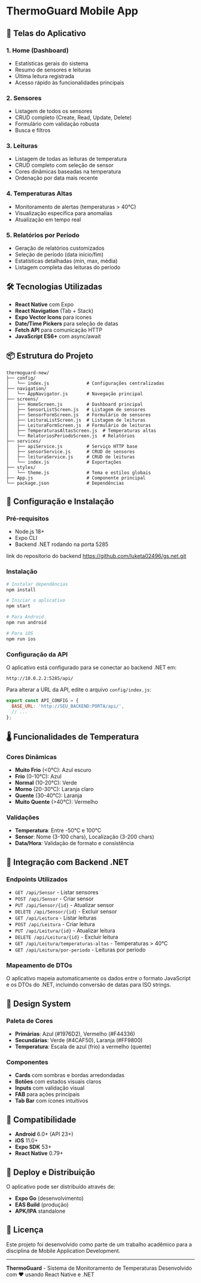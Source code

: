 # ThermoGuard Mobile App


## 📱 Telas do Aplicativo

### 1. **Home (Dashboard)**
- Estatísticas gerais do sistema
- Resumo de sensores e leituras
- Última leitura registrada
- Acesso rápido às funcionalidades principais

### 2. **Sensores**
- Listagem de todos os sensores
- CRUD completo (Create, Read, Update, Delete)
- Formulário com validação robusta
- Busca e filtros

### 3. **Leituras**
- Listagem de todas as leituras de temperatura
- CRUD completo com seleção de sensor
- Cores dinâmicas baseadas na temperatura
- Ordenação por data mais recente

### 4. **Temperaturas Altas**
- Monitoramento de alertas (temperaturas > 40°C)
- Visualização específica para anomalias
- Atualização em tempo real

### 5. **Relatórios por Período**
- Geração de relatórios customizados
- Seleção de período (data início/fim)
- Estatísticas detalhadas (min, max, média)
- Listagem completa das leituras do período

## 🛠 Tecnologias Utilizadas

- **React Native** com Expo
- **React Navigation** (Tab + Stack)
- **Expo Vector Icons** para ícones
- **Date/Time Pickers** para seleção de datas
- **Fetch API** para comunicação HTTP
- **JavaScript ES6+** com async/await

## 📦 Estrutura do Projeto

```
thermoguard-new/
├── config/
│   └── index.js              # Configurações centralizadas
├── navigation/
│   └── AppNavigator.js       # Navegação principal
├── screens/
│   ├── HomeScreen.js         # Dashboard principal
│   ├── SensorListScreen.js   # Listagem de sensores
│   ├── SensorFormScreen.js   # Formulário de sensores
│   ├── LeituraListScreen.js  # Listagem de leituras
│   ├── LeituraFormScreen.js  # Formulário de leituras
│   ├── TemperaturasAltasScreen.js  # Temperaturas altas
│   └── RelatoriosPeriodoScreen.js  # Relatórios
├── services/
│   ├── apiService.js         # Serviço HTTP base
│   ├── sensorService.js      # CRUD de sensores
│   ├── leituraService.js     # CRUD de leituras
│   └── index.js              # Exportações
├── styles/
│   └── theme.js              # Tema e estilos globais
├── App.js                    # Componente principal
└── package.json              # Dependências
```

## 🔧 Configuração e Instalação

### Pré-requisitos
- Node.js 18+
- Expo CLI
- Backend .NET rodando na porta 5285


link do repositorio do backend  https://github.com/luketa02496/gs.net.git


### Instalação
```bash
# Instalar dependências
npm install

# Iniciar o aplicativo
npm start

# Para Android
npm run android

# Para iOS
npm run ios
```

### Configuração da API
O aplicativo está configurado para se conectar ao backend .NET em:
```
http://10.0.2.2:5285/api/
```

Para alterar a URL da API, edite o arquivo `config/index.js`:
```javascript
export const API_CONFIG = {
  BASE_URL: 'http://SEU_BACKEND:PORTA/api/',
  // ...
};
```

## 🌡️ Funcionalidades de Temperatura

### Cores Dinâmicas
- **Muito Frio** (<0°C): Azul escuro
- **Frio** (0-10°C): Azul
- **Normal** (10-20°C): Verde
- **Morno** (20-30°C): Laranja claro
- **Quente** (30-40°C): Laranja
- **Muito Quente** (>40°C): Vermelho

### Validações
- **Temperatura**: Entre -50°C e 100°C
- **Sensor**: Nome (3-100 chars), Localização (3-200 chars)
- **Data/Hora**: Validação de formato e consistência

## 🔄 Integração com Backend .NET

### Endpoints Utilizados
- `GET /api/Sensor` - Listar sensores
- `POST /api/Sensor` - Criar sensor
- `PUT /api/Sensor/{id}` - Atualizar sensor
- `DELETE /api/Sensor/{id}` - Excluir sensor
- `GET /api/Leitura` - Listar leituras
- `POST /api/Leitura` - Criar leitura
- `PUT /api/Leitura/{id}` - Atualizar leitura
- `DELETE /api/Leitura/{id}` - Excluir leitura
- `GET /api/Leitura/temperaturas-altas` - Temperaturas > 40°C
- `GET /api/Leitura/por-periodo` - Leituras por período

### Mapeamento de DTOs
O aplicativo mapeia automaticamente os dados entre o formato JavaScript e os DTOs do .NET, incluindo conversão de datas para ISO strings.

## 🎨 Design System

### Paleta de Cores
- **Primárias**: Azul (#1976D2), Vermelho (#F44336)
- **Secundárias**: Verde (#4CAF50), Laranja (#FF9800)
- **Temperatura**: Escala de azul (frio) a vermelho (quente)

### Componentes
- **Cards** com sombras e bordas arredondadas
- **Botões** com estados visuais claros
- **Inputs** com validação visual
- **FAB** para ações principais
- **Tab Bar** com ícones intuitivos

## 📱 Compatibilidade

- **Android** 6.0+ (API 23+)
- **iOS** 11.0+
- **Expo SDK** 53+
- **React Native** 0.79+

## 🚀 Deploy e Distribuição

O aplicativo pode ser distribuído através de:
- **Expo Go** (desenvolvimento)
- **EAS Build** (produção)
- **APK/IPA** standalone

## 📄 Licença

Este projeto foi desenvolvido como parte de um trabalho acadêmico para a disciplina de Mobile Application Development.

---

**ThermoGuard** - Sistema de Monitoramento de Temperaturas
Desenvolvido com ❤️ usando React Native e .NET

